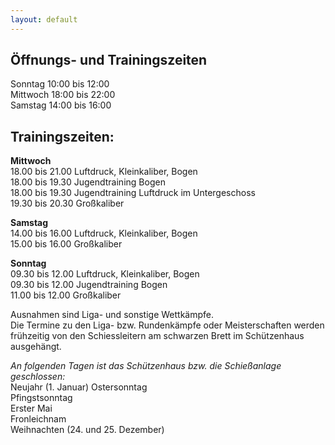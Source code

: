 ```yaml
---
layout: default
---  
```

## Öffnungs- und Trainingszeiten  

Sonntag 10:00 bis 12:00  
Mittwoch 18:00 bis 22:00    
Samstag 14:00 bis 16:00    
  
## Trainingszeiten:  
__Mittwoch__  
18.00 bis 21.00 Luftdruck, Kleinkaliber, Bogen  
18.00 bis 19.30 Jugendtraining Bogen   
18.00 bis 19.30 Jugendtraining Luftdruck im Untergeschoss  
19.30 bis 20.30 Großkaliber  

__Samstag__  
14.00 bis 16.00 Luftdruck, Kleinkaliber, Bogen  
15.00 bis 16.00 Großkaliber  

__Sonntag__  
09.30 bis 12.00 Luftdruck, Kleinkaliber, Bogen  
09.30 bis 12.00 Jugendtraining Bogen  
11.00 bis 12.00 Großkaliber  


Ausnahmen sind Liga- und sonstige Wettkämpfe.  
Die Termine zu den Liga- bzw. Rundenkämpfe oder Meisterschaften werden frühzeitig von den Schiessleitern am schwarzen Brett im Schützenhaus ausgehängt.
  
_An folgenden Tagen ist das Schützenhaus bzw. die Schießanlage geschlossen:_  
Neujahr (1. Januar)
Ostersonntag  
Pfingstsonntag  
Erster Mai  
Fronleichnam  
Weihnachten (24. und 25. Dezember) 
